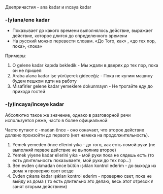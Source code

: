 Деепричастия - ana kadar и ıncaya kadar

### -(y)ana/ene kadar
- Показывает до какого времени выполнялось действие, выражает действие, которое длится до определенного времени
- На русский можно перевести словам. «До Того, как» , «до тех пор, пока», «пока»

Примеры:

1.	O gelene kadar kapıda bekledik - Мы ждали в дверях до тех пор, пока он не пришел
2.	Araba alana kadar işe yürüyerek gideceğiz - Пока не купим машину будем пешком идти на работу
3.	Misafirler gelene kadar yemeklere dokunmayın - Не трогайте еду до прихода гостей

### -(y)incaya/inceye kadar

Абсолютно такое же значение, однако в разговорной речи используется реже, часто в более официальной

Часто путают с -madan önce - оно означает, что второе действие должно произойти до первого (нет намека на продолжительность).

1.	Yemek yemeden önce ellerini yıka - до того, как есть помой руки (не выполняй первое действие не выполнив второе)
2.	Yemek yiyene kadar ellerini yıka - мой руки пока не сядешь есть (то есть длительность показываете, мой руки до тех пор…)
3.	Ben evden çıkmadan önce bütün ışıkları kontrol ederim - до выхода из дома я проверяю свет везде
4.	Evden çıkana kadar ışıkları kontrol ederim - проверяю свет, пока не выйду из дома ( то есть длительно это делаю, весь этот отрезок я занят вторым действием) 
